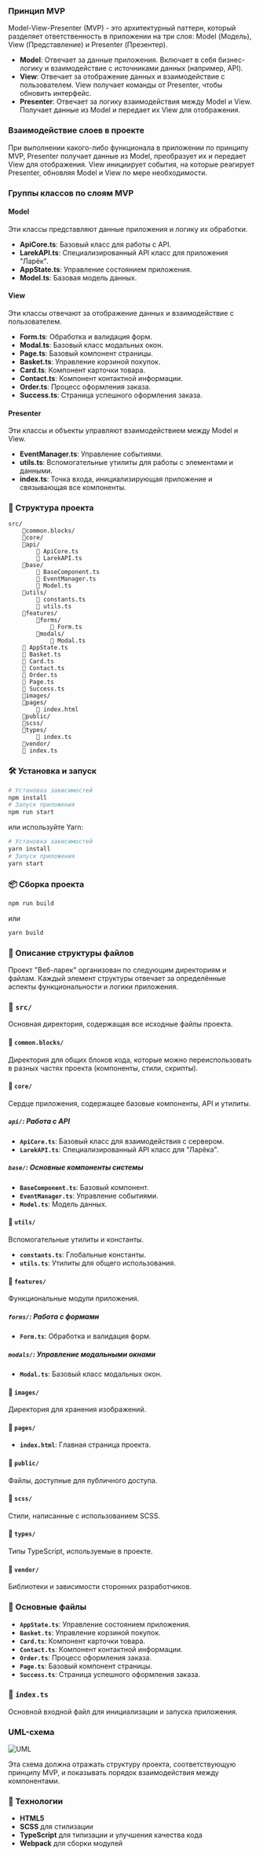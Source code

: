 ### Принцип MVP

Model-View-Presenter (MVP) - это архитектурный паттерн, который разделяет ответственность в приложении на три слоя: Model (Модель), View (Представление) и Presenter (Презентер).

- **Model**: Отвечает за данные приложения. Включает в себя бизнес-логику и взаимодействие с источниками данных (например, API).
- **View**: Отвечает за отображение данных и взаимодействие с пользователем. View получает команды от Presenter, чтобы обновить интерфейс.
- **Presenter**: Отвечает за логику взаимодействия между Model и View. Получает данные из Model и передает их View для отображения.

### Взаимодействие слоев в проекте

При выполнении какого-либо функционала в приложении по принципу MVP, Presenter получает данные из Model, преобразует их и передает View для отображения. View инициирует события, на которые реагирует Presenter, обновляя Model и View по мере необходимости.

### Группы классов по слоям MVP

#### Model

Эти классы представляют данные приложения и логику их обработки.

- **ApiCore.ts**: Базовый класс для работы с API.
- **LarekAPI.ts**: Специализированный API класс для приложения "Ларёк".
- **AppState.ts**: Управление состоянием приложения.
- **Model.ts**: Базовая модель данных.

#### View

Эти классы отвечают за отображение данных и взаимодействие с пользователем.

- **Form.ts**: Обработка и валидация форм.
- **Modal.ts**: Базовый класс модальных окон.
- **Page.ts**: Базовый компонент страницы.
- **Basket.ts**: Управление корзиной покупок.
- **Card.ts**: Компонент карточки товара.
- **Contact.ts**: Компонент контактной информации.
- **Order.ts**: Процесс оформления заказа.
- **Success.ts**: Страница успешного оформления заказа.

#### Presenter

Эти классы и объекты управляют взаимодействием между Model и View.

- **EventManager.ts**: Управление событиями.
- **utils.ts**: Вспомогательные утилиты для работы с элементами и данными.
- **index.ts**: Точка входа, инициализирующая приложение и связывающая все компоненты.

### 📂 Структура проекта

```plaintext
src/
    📁common.blocks/
    📁core/
    📁api/
        📄 ApiCore.ts
        📄 LarekAPI.ts
    📁base/
        📄 BaseComponent.ts
        📄 EventManager.ts
        📄 Model.ts
    📁utils/
        📄 constants.ts
        📄 utils.ts
    📁features/
        📁forms/
            📄 Form.ts
        📁modals/
            📄 Modal.ts
    📄 AppState.ts
    📄 Basket.ts
    📄 Card.ts
    📄 Contact.ts
    📄 Order.ts
    📄 Page.ts
    📄 Success.ts
    📁images/
    📁pages/
        📄 index.html
    📁public/
    📁scss/
    📁types/
        📄 index.ts
    📁vendor/
    📄 index.ts
```

### 🛠️ Установка и запуск

```bash
# Установка зависимостей
npm install
# Запуск приложения
npm run start
```

или используйте Yarn:

```bash
# Установка зависимостей
yarn install
# Запуск приложения
yarn start
```

### 📦 Сборка проекта

```bash
npm run build
```

или

```bash
yarn build
```

### 📝 Описание структуры файлов

Проект "Веб-ларек" организован по следующим директориям и файлам. Каждый элемент структуры отвечает за определённые аспекты функциональности и логики приложения.

### 📂 `src/`

Основная директория, содержащая все исходные файлы проекта.

#### 📁 `common.blocks/`

Директория для общих блоков кода, которые можно переиспользовать в разных частях проекта (компоненты, стили, скрипты).

#### 📁 `core/`

Сердце приложения, содержащее базовые компоненты, API и утилиты.

##### **`api/`**: Работа с API

- **`ApiCore.ts`**: Базовый класс для взаимодействия с сервером.
- **`LarekAPI.ts`**: Специализированный API класс для "Ларёка".

##### **`base/`**: Основные компоненты системы

- **`BaseComponent.ts`**: Базовый компонент.
- **`EventManager.ts`**: Управление событиями.
- **`Model.ts`**: Модель данных.

#### 📁 `utils/`

Вспомогательные утилиты и константы.

- **`constants.ts`**: Глобальные константы.
- **`utils.ts`**: Утилиты для общего использования.

#### 📁 `features/`

Функциональные модули приложения.

##### **`forms/`**: Работа с формами

- **`Form.ts`**: Обработка и валидация форм.

##### **`modals/`**: Управление модальными окнами

- **`Modal.ts`**: Базовый класс модальных окон.

#### 📁 `images/`

Директория для хранения изображений.

#### 📁 `pages/`

- **`index.html`**: Главная страница проекта.

#### 📁 `public/`

Файлы, доступные для публичного доступа.

#### 📁 `scss/`

Стили, написанные с использованием SCSS.

#### 📁 `types/`

Типы TypeScript, используемые в проекте.

#### 📁 `vendor/`

Библиотеки и зависимости сторонних разработчиков.

### 📄 Основные файлы

- **`AppState.ts`**: Управление состоянием приложения.
- **`Basket.ts`**: Управление корзиной покупок.
- **`Card.ts`**: Компонент карточки товара.
- **`Contact.ts`**: Компонент контактной информации.
- **`Order.ts`**: Процесс оформления заказа.
- **`Page.ts`**: Базовый компонент страницы.
- **`Success.ts`**: Страница успешного оформления заказа.

### 📄 `index.ts`

Основной входной файл для инициализации и запуска приложения.

### UML-схема

![UML](<UML-схема классов.jpeg>)

Эта схема должна отражать структуру проекта, соответствующую принципу MVP, и показывать порядок взаимодействия между компонентами.

### 🚀 Технологии

- **HTML5**
- **SCSS** для стилизации
- **TypeScript** для типизации и улучшения качества кода
- **Webpack** для сборки модулей